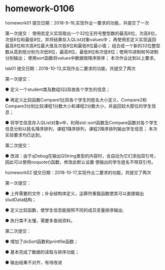 # homework-0106
homework01    提交日期：2018-9-16,实现作业一要求的功能，共提交了一次

第一次提交：
使用宏定义实现取出一个32位无符号整型数的最高8位，次高8位，次低6位和最低8位，并将结果存入QList<qint8>对象values中；
再使用宏定义实现返回最高8位和次高8位最大值及次低8位和最低8位最小值；
组合成一个新的32位整型数从高到低分别为次低8位，最高8位，最低8位和次低8位；使用10进制和16进制分别输出；
使用sort函数将values中数据按降序排序；
本次作业达到以上要求。
  

lab01  提交日期：2018-10-13,实现作业二要求的功能，共提交了两次

第一次提交：

● 定义一个student类及数组S[i]存放各个学生的信息；

● 再定义比较函数Compare1比较各个学生的姓名大小定义，Compare2和Compare3分别比较课程1分数大小和课程2分数大小，并返回较大那位的学生信息；

● 将学生信息存入QList<student>对象v中，利用std::sort函数及Compare函数对各个学生信息分别以姓名降序排列，课程1降序排列，课程2降序排列输出学生信息；
本次实验要求均已达到。

第二次提交：

● 改进：由于qDebug在输出QString类型的内容时，会自动为它们添加双引号，因此可以使用noquote()函数，修改此默认设置
使输出的学生姓名不带双引号。


homework02 提交日期：2018-10-17,实现作业二要求的功能，共提交了两次

第一次提交：

● 上传需要的文件；补全结构体定义，运算符重载函数使其可以直接输出studData结构；

● 定义比较函数，使学生信息能按照不同的成员变量排序输出;

● 执行类不太懂，需要多查阅资料。

第二次提交：

● 增加了doSort函数和printfile函数；

● 基本完成了数据的读取与排序功能；

● 输出结果不对齐，有待改进
